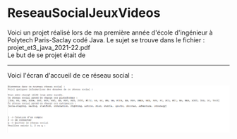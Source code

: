 # ReseauSocialJeuxVideos

Voici un projet réalisé lors de ma première année d'école d'ingénieur à Polytech Paris-Saclay codé Java. Le sujet se trouve dans le fichier : projet_et3_java_2021-22.pdf   
Le but de se projet était de

---------------------------------------------------

Voici l'écran d'accueil de ce réseau social :

![image](ecran_accueil_RS.png)
